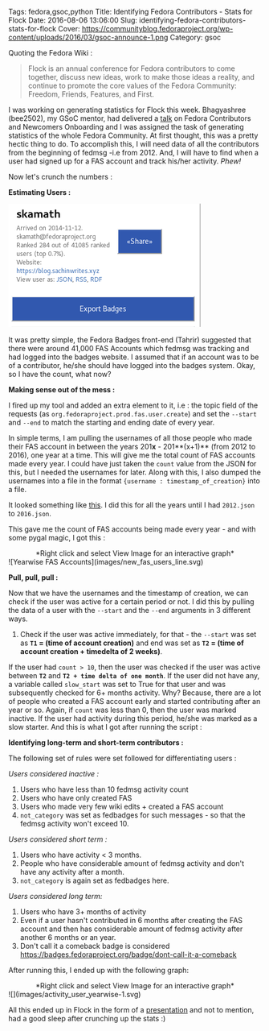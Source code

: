 Tags: fedora,gsoc,python
Title: Identifying Fedora Contributors - Stats for Flock
Date: 2016-08-06 13:06:00
Slug: identifying-fedora-contributors-stats-for-flock
Cover: https://communityblog.fedoraproject.org/wp-content/uploads/2016/03/gsoc-announce-1.png
Category: gsoc

Quoting the Fedora Wiki :

>Flock is an annual conference for Fedora contributors to come together, discuss new ideas, work to make those ideas a reality, and continue to promote the core values of the Fedora Community: Freedom, Friends, Features, and First.

I was working on generating statistics for Flock this week. Bhagyashree (bee2502), my GSoC mentor,  had delivered a [talk](http://sched.co/76oD) on Fedora Contributors and Newcomers Onboarding and I was assigned the task of generating statistics of the whole Fedora Community. At first thought, this was a pretty hectic thing to do. To accomplish this, I will need data of all the contributors from the beginning of fedmsg -i.e from 2012. And, I will have to find when a user had signed up for a FAS account and track his/her activity. *Phew!*

Now let's crunch the numbers :

**Estimating Users :**

![Fedora Badges Statistics](images/Screenshot-from-2016-08-08-18-49-45.png)

It was pretty simple, the Fedora Badges front-end (Tahrir) suggested that there were around 41,000 FAS Accounts which fedmsg was tracking and had logged into the badges website. I assumed that if an account was to be of a contributor, he/she should have logged into the badges system. Okay, so I have the count, what now?


**Making sense out of the mess :**

I fired up my tool and added an extra element to it, i.e : the topic field of the requests (as `org.fedoraproject.prod.fas.user.create`) and set the `--start` and `--end` to match the starting and ending date of every year.

In simple terms, I am pulling the usernames of all those people who made their FAS account in between the years 201**x** - 201**(x+1)** (from 2012 to 2016), one year at a time. This will give me the total count of FAS accounts made every year. I could have just taken the `count` value from the JSON for this, but I needed the usernames for later. Along with this, I also dumped the usernames into a file in the format `{username : timestamp_of_creation}` into a file.

It looked something like [this](https://github.com/sachinkamath/fedora-flock/blob/master/dumps/2012.json). I did this for all the years until I had `2012.json` to `2016.json`.

This gave me the count of FAS accounts being made every year - and with some pygal magic, I got this :


<center>*Right click and select View Image for an interactive graph*</center>
![Yearwise FAS Accounts](images/new_fas_users_line.svg)

**Pull, pull, pull :**

Now that we have the usernames and the timestamp of creation, we can check if the user was active for a certain period or not. I did this by pulling the data of a user with the `--start` and the `--end` arguments in 3 different ways.

1) Check if the user was active immediately, for that - the `--start` was set as **`T1` = (time of account creation)** and end was set as **`T2` = (time of account creation + timedelta of 2 weeks)**.

If the user had `count > 10`, then the user was checked if the user was active between **`T2`** and **`T2 + time delta of one month`**. If the user did not have any, a variable called `slow_start` was set to True for that user and was subsequently checked for 6+ months activity. Why? Because, there are a lot of people who created a FAS account early and started contributing after an year or so. Again, if `count` was less than 0, then the user was marked inactive.  If the user had activity during this period, he/she was marked as a slow starter. And this is what I got after running the script :

<script src="https://gist.github.com/sachinkamath/95cdd1f5587d5581f25938ead5a8ceeb.js"></script>



**Identifying long-term and short-term contributors :**

The following set of rules were set followed for differentiating users :

*Users considered inactive :*

1) Users who have less than 10 fedmsg activity count
2) Users who have only created FAS
3) Users who made very few wiki edits + created a FAS account
4) `not_category` was set as fedbadges for such messages - so that the fedmsg activity won't exceed 10.

*Users considered short term :*

1) Users who have activity < 3 months.
2) People who have considerable amount of fedmsg activity and don't have any activity after a month.
3) `not_category` is again set as fedbadges here.

*Users considered long term:*

1) Users who have 3+ months of activity
2) Even if a user hasn't contributed in 6 months after creating the FAS account and then has considerable amount of fedmsg activity after another 6 months or an year.
3) Don't call it a comeback badge is considered https://badges.fedoraproject.org/badge/dont-call-it-a-comeback

After running this, I ended up with the following graph:

<center>*Right click and select View Image for an interactive graph*</center>
![](images/activity_user_yearwise-1.svg)

All this ended up in Flock in the form of a [presentation](https://docs.google.com/presentation/d/1ANub0RZtqnLaBDzpiQRUkZdnf7n75Pn9H16gb0wZg68/) and not to mention, had a good sleep after crunching up the stats :)

